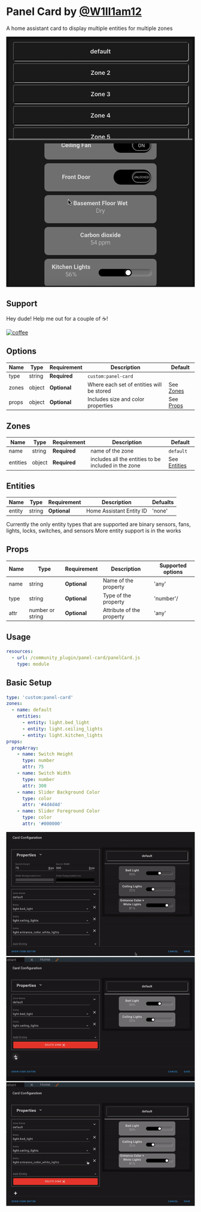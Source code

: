 # Panel Card by [@W1ll1am12](https://www.github.com/w1ll1am12)

A home assistant card to display multiple entities for multiple zones

![example](./examples/overview.gif)

## Support

Hey dude! Help me out for a couple of :coffee:!

[![coffee](https://www.buymeacoffee.com/assets/img/custom_images/black_img.png)](https://www.buymeacoffee.com/W1ll1am12)

## Options

| Name  | Type   | Requirement  | Description                               | Default             |
| ----- | ------ | ------------ | ----------------------------------------- | ------------------- |
| type  | string | **Required** | `custom:panel-card`                       |                     |
| zones | object | **Optional** | Where each set of entities will be stored | See [Zones](#Zones) |
| props | object | **Optional** | Includes size and color properties        | See [Props](#Props) |

## Zones

| Name     | Type   | Requirement  | Description                                          | Default                   |
| -------- | ------ | ------------ | ---------------------------------------------------- | ------------------------- |
| name     | string | **Required** | name of the zone                                     | `default`                 |
| entities | object | **Required** | includes all the entities to be included in the zone | See [Entities](#Entities) |

## Entities

| Name   | Type   | Requirement  | Description              | Defualts |
| ------ | ------ | ------------ | ------------------------ | -------- |
| entity | string | **Optional** | Home Assistant Entity ID | 'none'   |

Currently the only entity types that are supported are binary sensors, fans, lights, locks, switches, and sensors
More entity support is in the works

## Props

| Name | Type             | Requirement  | Description               | Supported options |
| ---- | ---------------- | ------------ | ------------------------- | ----------------- |
| name | string           | **Optional** | Name of the property      | 'any'             |
| type | string           | **Optional** | Type of the property      | 'number'/         | 'color' |
| attr | number or string | **Optional** | Attribute of the property | 'any'             |

## Usage

```yaml
resources:
  - url: /community_plugin/panel-card/panelCard.js
    type: module
```

## Basic Setup

```yaml
type: 'custom:panel-card'
zones:
  - name: default
    entities:
      - entity: light.bed_light
      - entity: light.ceiling_lights
      - entity: light.kitchen_lights
props:
  propArray:
    - name: Switch Height
      type: number
      attr: 75
    - name: Switch Width
      type: number
      attr: 300
    - name: Slider Background Color
      type: color
      attr: '#4d4d4d'
    - name: Slider Foreground Color
      type: color
      attr: '#000000'
```

![example](./examples/editor-properties.gif)
![example](./examples/new-zone.gif)
![example](./examples/zone-edit.gif)
